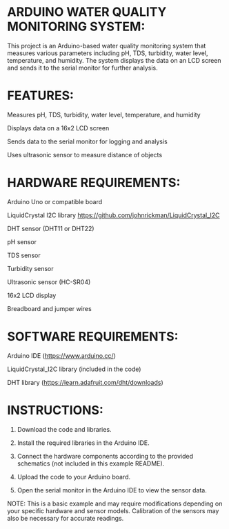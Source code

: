 
# ARDUINO WATER QUALITY MONITORING SYSTEM:

This project is an Arduino-based water quality monitoring system that measures various parameters including pH, TDS, turbidity, water level, temperature, and humidity. The system displays the data on an LCD screen and sends it to the serial monitor for further analysis.

# FEATURES:

Measures pH, TDS, turbidity, water level, temperature, and humidity

Displays data on a 16x2 LCD screen

Sends data to the serial monitor for logging and analysis

Uses ultrasonic sensor to measure distance of objects


# HARDWARE REQUIREMENTS:

Arduino Uno or compatible board

LiquidCrystal I2C library https://github.com/johnrickman/LiquidCrystal_I2C

DHT sensor (DHT11 or DHT22)

pH sensor

TDS sensor

Turbidity sensor

Ultrasonic sensor (HC-SR04)

16x2 LCD display

Breadboard and jumper wires


# SOFTWARE REQUIREMENTS:

Arduino IDE (https://www.arduino.cc/)

LiquidCrystal_I2C library (included in the code)

DHT library (https://learn.adafruit.com/dht/downloads)


# INSTRUCTIONS:

1. Download the code and libraries.

2. Install the required libraries in the Arduino IDE.

3. Connect the hardware components according to the provided schematics (not included in this example README).

4. Upload the code to your Arduino board.

5. Open the serial monitor in the Arduino IDE to view the sensor data.

NOTE: This is a basic example and may require modifications depending on your specific hardware and sensor models. Calibration of the sensors may also be necessary for accurate readings.
